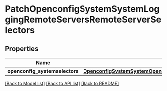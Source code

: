 # PatchOpenconfigSystemSystemLoggingRemoteServersRemoteServerSelectors

## Properties
Name | Type | Description | Notes
------------ | ------------- | ------------- | -------------
**openconfig_systemselectors** | [**OpenconfigSystemSystemOpenconfigsystemsystemLoggingConsoleSelectors**](OpenconfigSystemSystemOpenconfigsystemsystemLoggingConsoleSelectors.md) |  | [optional] 

[[Back to Model list]](../README.md#documentation-for-models) [[Back to API list]](../README.md#documentation-for-api-endpoints) [[Back to README]](../README.md)


